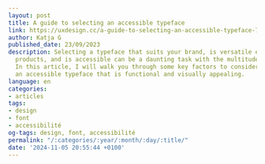 ```yaml
---
layout: post
title: A guide to selecting an accessible typeface
link: https://uxdesign.cc/a-guide-to-selecting-an-accessible-typeface-7beb2ebeebd0
author: Katja G
published_date: 23/09/2023
description: Selecting a typeface that suits your brand, is versatile enough for your
  products, and is accessible can be a daunting task with the multitude of fonts available.
  In this article, I will walk you through some key factors to consider when selecting
  an accessible typeface that is functional and visually appealing.
language: en
categories:
- articles
tags:
- design
- font
- accessibilité
og-tags: design, font, accessibilité
permalink: "/:categories/:year/:month/:day/:title/"
date: '2024-11-05 20:55:44 +0100'
---
```

